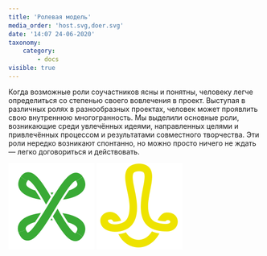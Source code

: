 ```yaml
---
title: 'Ролевая модель'
media_order: 'host.svg,doer.svg'
date: '14:07 24-06-2020'
taxonomy:
    category:
        - docs
visible: true
---
```


Когда возможные роли соучастников ясны и понятны, человеку легче определиться со степенью своего вовлечения в проект. Выступая в различных ролях в разнообразных проектах, человек может проявлить свою внутреннюю многогранность. Мы выделили основные роли, возникающие среди увлечённых идеями, направленных целями и привлечённых процессом и результатами совместного творчества. Эти роли нередко возникают спонтанно, но можно просто ничего не ждать — легко договориться и действовать. 

[![Хост](host.svg?resize=120,120&classes=float-left)](./host)
[![Деятель](doer.svg?resize=120,120&classes=float-left)](./doer)
